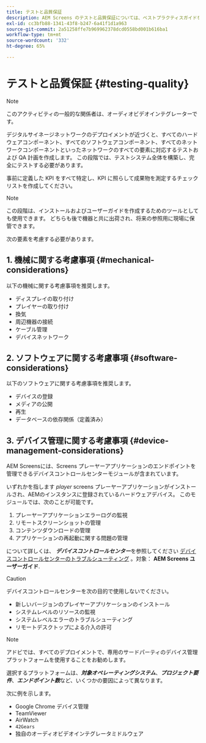 ```yaml
---
title: テストと品質保証
description: AEM Screens のテストと品質保証については、ベストプラクティスガイドを参照してください。
exl-id: cc3bfb88-1341-43f8-b247-6a41f1d1a963
source-git-commit: 2a51258ffe7b969962378dcd0558bd001b616ba1
workflow-type: tm+mt
source-wordcount: '332'
ht-degree: 65%

---
```


# テストと品質保証 {#testing-quality}

>[!NOTE]
>このアクティビティの一般的な関係者は、オーディオビデオインテグレーターです。

デジタルサイネージネットワークのデプロイメントが近づくと、すべてのハードウェアコンポーネント、すべてのソフトウェアコンポーネント、すべてのネットワークコンポーネントといったネットワークのすべての要素に対応するテストおよび QA 計画を作成します。
この段階では、テストシステム全体を構築し、完全にテストする必要があります。

事前に定義した KPI をすべて特定し、KPI に照らして成果物を測定するチェックリストを作成してください。

>[!NOTE]
>
>この段階は、インストールおよびユーザーガイドを作成するためのツールとしても使用できます。 どちらも後で機器と共に出荷され、将来の参照用に現場に保管できます。

次の要素を考慮する必要があります。

## 1. 機械に関する考慮事項 {#mechanical-considerations}

以下の機械に関する考慮事項を推奨します。

* ディスプレイの取り付け
* プレイヤーの取り付け
* 換気
* 周辺機器の接続
* ケーブル管理
* デバイスネットワーク

## 2. ソフトウェアに関する考慮事項 {#software-considerations}

以下のソフトウェアに関する考慮事項を推奨します。

* デバイスの登録
* メディアの公開
* 再生
* データベースの依存関係（定義済み）


## 3. デバイス管理に関する考慮事項 {#device-management-considerations}

AEM Screensには、Screens プレーヤーアプリケーションのエンドポイントを管理できるデバイスコントロールセンターモジュールが含まれています。

いずれかを指します *player* screens プレーヤーアプリケーションがインストールされ、AEMのインスタンスに登録されているハードウェアデバイス。
このモジュールでは、次のことが可能です。

1. プレーヤーアプリケーションエラーログの監視
1. リモートスクリーンショットの管理
1. コンテンツダウンロードの管理
1. アプリケーションの再起動に関する問題の管理

について詳しくは、 ***デバイスコントロールセンター***&#x200B;を参照してください [デバイスコントロールセンターのトラブルシューティング](https://experienceleague.adobe.com/en/docs/experience-manager-screens/user-guide/troubleshooting/monitoring-screens) 。対象： **AEM Screens ユーザーガイド**.

>[!CAUTION]
>
>デバイスコントロールセンターを次の目的で使用しないでください。
>
>* 新しいバージョンのプレイヤーアプリケーションのインストール
>* システムレベルのリソースの監視
>* システムレベルエラーのトラブルシューティング
>* リモートデスクトップによる介入の許可


>[!NOTE]
>
> アドビでは、すべてのデプロイメントで、専用のサードパーティのデバイス管理プラットフォームを使用することをお勧めします。

選択するプラットフォームは、***対象オペレーティングシステム***、***プロジェクト要件***、***エンドポイント数***&#x200B;など、いくつかの要因によって異なります。

次に例を示します。

* Google Chrome デバイス管理
* TeamViewer
* AirWatch
* `42Gears`
* 独自のオーディオビデオインテグレータミドルウェア
